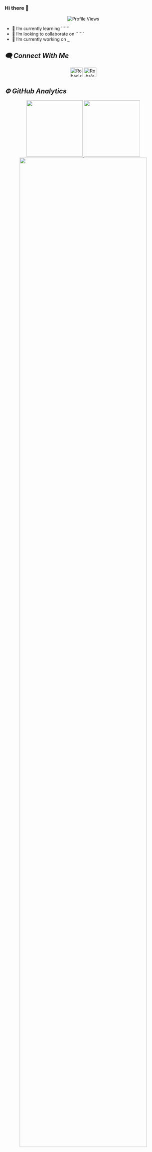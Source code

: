 ### Hi there 👋

<div align="center">
    <img src="https://komarev.com/ghpvc/?username=rohamubeen555" alt="Profile Views"/>
</div>

- 🌱 I’m currently learning ``````
- 👯 I’m looking to collaborate on ``````
- 🔭 I’m currently working on [``` ```]()


<h2><i>🗨️ Connect With Me</i></h2>
<div align="center">
 <a href="https://www.linkedin.com/in/roha-mubeen-mubeen-khan-5992632a5?utm_source=share&utm_campaign=share_via&utm_content=profile&utm_medium=ios_app" target="_blank"><img src="https://github.com/rahuldkjain/github-profile-readme-generator/blob/master/src/images/icons/Social/linked-in-alt.svg" alt="Rohas's Linkedin" height="30" width="40" /></a>
 <a href="https://twitter.com/roha_mubeen" target="_blank"><img src="https://github.com/rahuldkjain/github-profile-readme-generator/blob/master/src/images/icons/Social/twitter.svg" alt="Roha's Twitter" height="30" width="40" /></a>
</div>

<h2><i>⚙️ GitHub Analytics</i></h2>
<p align="center">
    <a href="https://github.com/rohamubeen555">
        <img height="180em" src="https://github-readme-stats.vercel.app/api?username=rohamubeen555&show_icons=true&theme=algolia&include_all_commits=true&count_private=true"/>
        <img height="180em" src="https://github-readme-stats-eight-theta.vercel.app/api/top-langs/?username=rohamubeen555&layout=compact&langs_count=8&theme=algolia"/>
    </a>
    <img width="90%" src="https://github-readme-streak-stats.herokuapp.com/?user=rohamubeen555&show_icons=true&locale=en&layout=demo&theme=merko&hide_border=true"/> 
</p>
